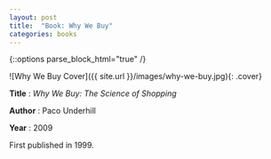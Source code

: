 ```yaml
---
layout: post
title:  "Book: Why We Buy"
categories: books
---
```



{::options parse_block_html="true" /}
<div class="book-info">
  ![Why We Buy Cover]({{ site.url }}/images/why-we-buy.jpg){: .cover}

  **Title**
  : _Why We Buy: The Science of Shopping_

  **Author**
  : Paco Underhill

  **Year**
  : 2009
</div>

First published in 1999.